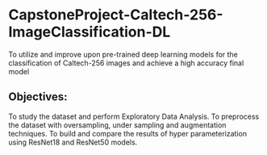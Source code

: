 # CapstoneProject-Caltech-256-ImageClassification-DL
To utilize and improve upon pre-trained deep learning models for the classification of Caltech-256 images and achieve a high accuracy final model

## Objectives:
To study the dataset and perform Exploratory Data Analysis.
To preprocess the dataset with oversampling, under sampling and augmentation techniques.
To build and compare the results of hyper parameterization using ResNet18 and ResNet50 models.


